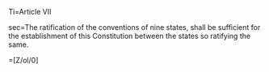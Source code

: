 Ti=Article VII

sec=The ratification of the conventions of nine states, shall be sufficient for the establishment of this Constitution between the states so ratifying the same.

=[Z/ol/0]